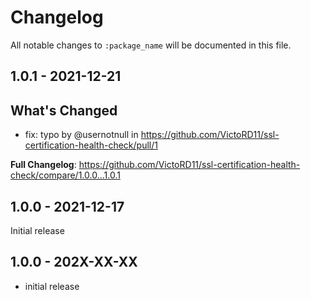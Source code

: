 # Changelog

All notable changes to `:package_name` will be documented in this file.

## 1.0.1 - 2021-12-21

## What's Changed

- fix: typo by @usernotnull in https://github.com/VictoRD11/ssl-certification-health-check/pull/1

**Full Changelog**: https://github.com/VictoRD11/ssl-certification-health-check/compare/1.0.0...1.0.1

## 1.0.0 - 2021-12-17

Initial release

## 1.0.0 - 202X-XX-XX

- initial release
